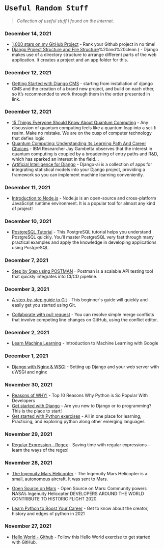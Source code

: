 # `Useful Random Stuff`


> *Collection of useful stuff I found on the internet.*

### December 14, 2021
- [1,000 stars on my GitHub Project](https://www.freecodecamp.org/news/how-i-got-1000-on-my-github-project-654d3d394ca6/) - Rank your Github project in no time!
- [Django Project Structure and File Structure](https://techvidvan.com/tutorials/django-project-structure-layout/#:~:text=Django%20makes%20use%20of%20a,t%20Repeat%20Yourself)%20and%20clean.) - Django makes use of a directory structure to arrange different parts of the web application. It creates a project and an app folder for this.

### December 12, 2021
- [Getting Started with Django CMS](https://docs.django-cms.org/en/latest/introduction/index.html) - starting from installation of django CMS and the creation of a brand new project, and build on each other, so it’s recommended to work through them in the order presented in link.

### December 12, 2021
- [15 Things Everyone Should Know About Quantum Computing](https://bernardmarr.com/15-things-everyone-should-know-about-quantum-computing/) - Any discussion of quantum computing feels like a quantum leap into a sci-fi realm. Make no mistake. We are on the cusp of computer technology that defies logic
- [Quantum Computing: Understanding Its Learning Path And Career Choices](https://analyticsindiamag.com/quantum-computing-understanding-its-learning-path-and-career-choices/) - IBM Researcher Jay Gambetta observes that the interest in quantum computing is coupled by a broadening of entry paths and R&D, which has sparked an interest in the field...
- [Artificial Intelligence for Django](https://django-ai.readthedocs.io/en/latest/readme.html) - Django-ai is a collection of apps for integrating statistical models into your Django project, providing a framework so you can implement machine learning conveniently.

### December 11, 2021
- [Introduction to Node.js](https://nodejs.dev/learn) - Node.js is an open-source and cross-platform JavaScript runtime environment. It is a popular tool for almost any kind of project!

### December 10, 2021
- [PostgreSQL Tutorial](https://www.postgresqltutorial.com/) - This PostgreSQL tutorial helps you understand PostgreSQL quickly. You’ll master PostgreSQL very fast through many practical examples and apply the knowledge in developing applications using PostgreSQL.

### December 7, 2021
- [Step by Step using POSTMAN](https://www.guru99.com/postman-tutorial.html) - Postman is a scalable API testing tool that quickly integrates into CI/CD pipeline.

### December 3, 2021
- [A step-by-step guide to Git](https://opensource.com/article/18/1/step-step-guide-git) - This beginner's guide will quickly and easily get you started using Git.

- [Collaborate with pull request](https://docs.github.com/en/pull-requests/collaborating-with-pull-requests/addressing-merge-conflicts/resolving-a-merge-conflict-on-github) - You can resolve simple merge conflicts that involve competing line changes on GitHub, using the conflict editor.


### December 2, 2021
- [Learn Machine Learning](https://developers.google.com/machine-learning/crash-course/ml-intro) - Introduction to Machine Learning with Google


### December 1, 2021
- [Django with Nginx & WSGI](https://uwsgi-docs.readthedocs.io/en/latest/tutorials/Django_and_nginx.html) - Setting up Django and your web server with uWSGI and nginx


### November 30, 2021
- [Reasons of WHY!](https://www.upgrad.com/blog/reasons-why-python-popular-with-developers/) - Top 10 Reasons Why Python is So Popular With Developers
- [Get started with Django](https://docs.djangoproject.com/en/3.2/) - Are you new to Django or to programming? This is the place to start!
- [Get started with Python exercises](https://www.w3resource.com/python-exercises/) - All in one place for learning, Practicing, and exploring python along other emerging languages


### November 29, 2021
- [Regular Expression - Regex](https://dev.to/r4h33m/saving-time-with-regular-expressions---learn-the-ways-of-the-regex-3n1l) - Saving time with regular expressions - learn the ways of the regex!


### November 28, 2021
- [The Ingenuity Mars Helicopter](https://www.jpl.nasa.gov/missions/ingenuity) - The Ingenuity Mars Helicopter is a small, autonomous aircraft. It was sent to Mars.
- [Open Source on Mars](https://github.com/readme/featured/nasa-ingenuity-helicopter) - Open Source on Mars: Community powers NASA’s Ingenuity Helicopter
DEVELOPERS AROUND THE WORLD CONTRIBUTE TO HISTORIC FLIGHT 2020.

- [Learn Python to Boost Your Career](https://towardsdatascience.com/learn-python-to-become-a-backend-developer-in-2021-fec514cc76db) - Get to know about the creator, history and edges of python in 2021


### November 27, 2021
- [Hello World - Github](https://docs.github.com/en/get-started/quickstart/hello-world) - Follow this Hello World exercise to get started with GitHub.
